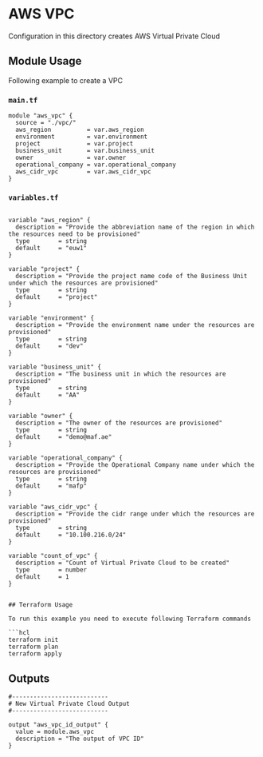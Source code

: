 <!-- BEGIN_TF_DOCS -->

# AWS VPC

Configuration in this directory creates AWS Virtual Private Cloud

## Module Usage

Following example to create a VPC

### `main.tf`

```
module "aws_vpc" {
  source = "./vpc/"
  aws_region          = var.aws_region
  environment         = var.environment
  project             = var.project
  business_unit       = var.business_unit
  owner               = var.owner
  operational_company = var.operational_company
  aws_cidr_vpc        = var.aws_cidr_vpc
}

```

### `variables.tf`

```

variable "aws_region" {
  description = "Provide the abbreviation name of the region in which the resources need to be provisioned"
  type        = string
  default     = "euw1"
}

variable "project" {
  description = "Provide the project name code of the Business Unit under which the resources are provisioned"
  type        = string
  default     = "project"
}

variable "environment" {
  description = "Provide the environment name under the resources are provisioned"
  type        = string
  default     = "dev"
}

variable "business_unit" {
  description = "The business unit in which the resources are provisioned"
  type        = string
  default     = "AA"
}

variable "owner" {
  description = "The owner of the resources are provisioned"
  type        = string
  default     = "demo@maf.ae"
}

variable "operational_company" {
  description = "Provide the Operational Company name under which the resources are provisioned"
  type        = string
  default     = "mafp"
}

variable "aws_cidr_vpc" {
  description = "Provide the cidr range under which the resources are provisioned"
  type        = string
  default     = "10.100.216.0/24"
}

variable "count_of_vpc" {
  description = "Count of Virtual Private Cloud to be created"
  type        = number
  default     = 1
}


## Terraform Usage

To run this example you need to execute following Terraform commands

```hcl
terraform init
terraform plan
terraform apply
```

## Outputs

```
#---------------------------
# New Virtual Private Cloud Output
#---------------------------

output "aws_vpc_id_output" {
  value = module.aws_vpc
  description = "The output of VPC ID"
}
```

<!-- END_TF_DOCS -->

